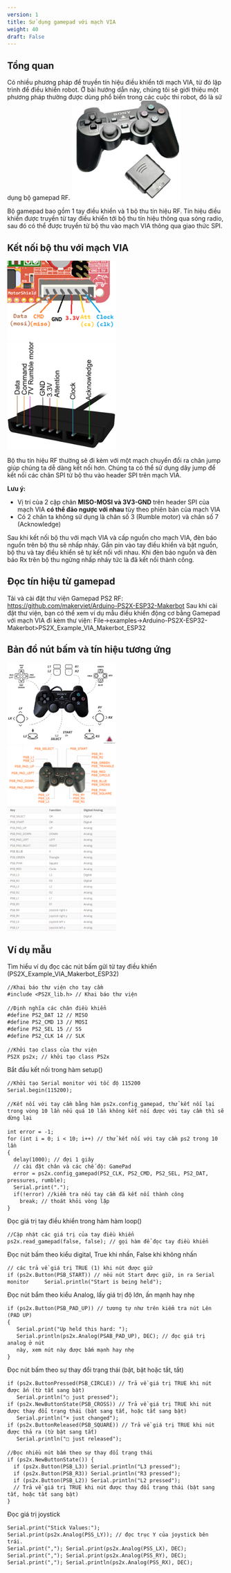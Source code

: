 ```yaml
---
version: 1
title: Sử dụng gamepad với mạch VIA
weight: 40
draft: False
---
```


## Tổng quan
Có nhiều phương pháp để truyền tín hiệu điều khiển tới mạch VIA, từ đó lập trình để điều khiển robot. Ở bài hướng dẫn này, chúng tôi sẽ giới thiệu một phương pháp thường được dùng phổ biến trong các cuộc thi robot, đó là sử dụng bộ gamepad RF.
<img src="img1.png" alt= “” width="50%" height="50%">

Bộ gamepad bao gồm 1 tay điều khiển và 1 bộ thu tín hiệu RF. Tín hiệu điều khiển được truyền từ tay điều khiển tới bộ thu tín hiệu thông qua sóng radio, sau đó có thể được truyền từ bộ thu vào mạch VIA thông qua giao thức SPI.

## Kết nối bộ thu với mạch VIA
<img src="img2.png" alt= “” width="50%" height="50%">
<img src="img3.png" alt= “” width="50%" height="50%">

Bộ thu tín hiệu RF thường sẽ đi kèm với một mạch chuyển đổi ra chân jump giúp chúng ta dễ dàng kết nối hơn. Chúng ta có thể sử dụng dây jump để kết nối các chân SPI từ bộ thu vào header SPI trên mạch VIA.

**Lưu ý:**
- Vị trí của 2 cặp chân **MISO-MOSI và 3V3-GND** trên header SPI của mạch VIA **có thể đảo ngược với nhau** tùy theo phiên bản của mạch VIA
- Có 2 chân ta không sử dụng là  chân số 3 (Rumble motor) và chân số 7 (Acknowledge)

Sau khi kết nối bộ thu với mạch VIA và cấp nguồn cho mạch VIA, đèn báo nguồn trên bộ thu sẽ nhấp nháy. Gắn pin vào tay điều khiển và bật nguồn, bộ thu và tay điều khiển sẽ tự kết nối với nhau. Khi đèn báo nguồn và đèn báo Rx trên bộ thu ngừng nhấp nháy tức là đã kết nối thành công.

## Đọc tín hiệu từ gamepad
Tải và cài đặt thư viện Gamepad PS2 RF: 
https://github.com/makerviet/Arduino-PS2X-ESP32-Makerbot
Sau khi cài đặt thư viện, bạn có thể xem ví dụ mẫu điều khiển động cơ bằng Gamepad với mạch VIA đi kèm thư viện:
File->examples->Arduino-PS2X-ESP32-Makerbot>PS2X_Example_VIA_Makerbot_ESP32

## Bản đồ nút bấm và tín hiệu tương ứng
<img src="img4.png" alt= “” width="50%" height="50%">
<img src="img5.png" alt= “” width="50%" height="50%">
<img src="img6.png" alt= “” width="50%" height="50%">

## Ví dụ mẫu
Tìm hiểu ví dụ đọc các nút bấm gửi từ tay điều khiển (PS2X_Example_VIA_Makerbot_ESP32) 

```
//Khai báo thư viện cho tay cầm
#include <PS2X_lib.h> // Khai báo thư viện

//Định nghĩa các chân điều khiển 
#define PS2_DAT 12 // MISO 
#define PS2_CMD 13 // MOSI 
#define PS2_SEL 15 // SS 
#define PS2_CLK 14 // SLK

//Khởi tạo class của thư viện
PS2X ps2x; // khởi tạo class PS2x

```
Bắt đầu kết nối trong hàm setup()
```
//Khởi tạo Serial monitor với tốc độ 115200
Serial.begin(115200);

//Kết nối với tay cầm bằng hàm ps2x.config_gamepad, thử kết nối lại trong vòng 10 lần nếu quá 10 lần không kết nối được với tay cầm thì sẽ dừng lại

int error = -1; 
for (int i = 0; i < 10; i++) // thử kết nối với tay cầm ps2 trong 10 lần 
{
  delay(1000); // đợi 1 giây 
  // cài đặt chân và các chế độ: GamePad
  error = ps2x.config_gamepad(PS2_CLK, PS2_CMD, PS2_SEL, PS2_DAT, pressures, rumble); 
  Serial.print("."); 
  if(!error) //kiểm tra nếu tay cầm đã kết nối thành công 
	break; // thoát khỏi vòng lặp 
} 
```
Đọc giá trị tay điều khiển trong hàm hàm loop()
```
//Cập nhật các giá trị của tay điều khiển
ps2x.read_gamepad(false, false); // gọi hàm để đọc tay điều khiển 
```
Đọc nút bấm theo kiểu digital, True khi nhấn, False khi không nhấn
```
// các trả về giá trị TRUE (1) khi nút được giữ 
if (ps2x.Button(PSB_START)) // nếu nút Start được giữ, in ra Serial monitor 	Serial.println("Start is being held");
```
Đọc nút bẩm theo kiểu Analog, lấy giá trị độ lớn, ấn mạnh hay nhẹ
```
if (ps2x.Button(PSB_PAD_UP)) // tương tự như trên kiểm tra nút Lên (PAD UP) 
{ 
   Serial.print("Up held this hard: ");     
   Serial.println(ps2x.Analog(PSAB_PAD_UP), DEC); // đọc giá trị analog ở nút   
   này, xem nút này được bấm mạnh hay nhẹ 
}
```
Đọc nút bấm theo sự thay đổi trạng thái (bật, bật hoặc tắt, tắt)
```
if (ps2x.ButtonPressed(PSB_CIRCLE)) // Trả về giá trị TRUE khi nút được ấn (từ tắt sang bật) 
   Serial.println("○ just pressed"); 
if (ps2x.NewButtonState(PSB_CROSS)) // Trả về giá trị TRUE khi nút được thay đổi trạng thái (bật sang tắt, hoặc tắt sang bật) 
   Serial.println("× just changed"); 
if (ps2x.ButtonReleased(PSB_SQUARE)) // Trả về giá trị TRUE khi nút được thả ra (từ bật sang tắt) 
   Serial.println("□ just released"); 

//Đọc nhiều nút bấm theo sự thay đổi trạng thái
if (ps2x.NewButtonState()) {
  if (ps2x.Button(PSB_L3)) Serial.println("L3 pressed");
  if (ps2x.Button(PSB_R3)) Serial.println("R3 pressed"); 
  if (ps2x.Button(PSB_L2)) Serial.println("L2 pressed");
  // Trả về giá trị TRUE khi nút được thay đổi trạng thái (bật sang tắt, hoặc tắt sang bật)
}
```
Đọc giá trị joystick
```
Serial.print("Stick Values:"); 
Serial.print(ps2x.Analog(PSS_LY)); // đọc trục Y của joystick bên trái. 
Serial.print(","); Serial.print(ps2x.Analog(PSS_LX), DEC); Serial.print(","); Serial.print(ps2x.Analog(PSS_RY), DEC); Serial.print(","); Serial.println(ps2x.Analog(PSS_RX), DEC);
```